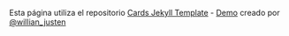

Esta página utiliza el repositorio [Cards Jekyll Template](https://github.com/willianjusten/cards-jekyll-template) - [Demo](https://willianjusten.github.io/cards-jekyll-template) creado por [@willian_justen](https://twitter.com/willian_justen)


